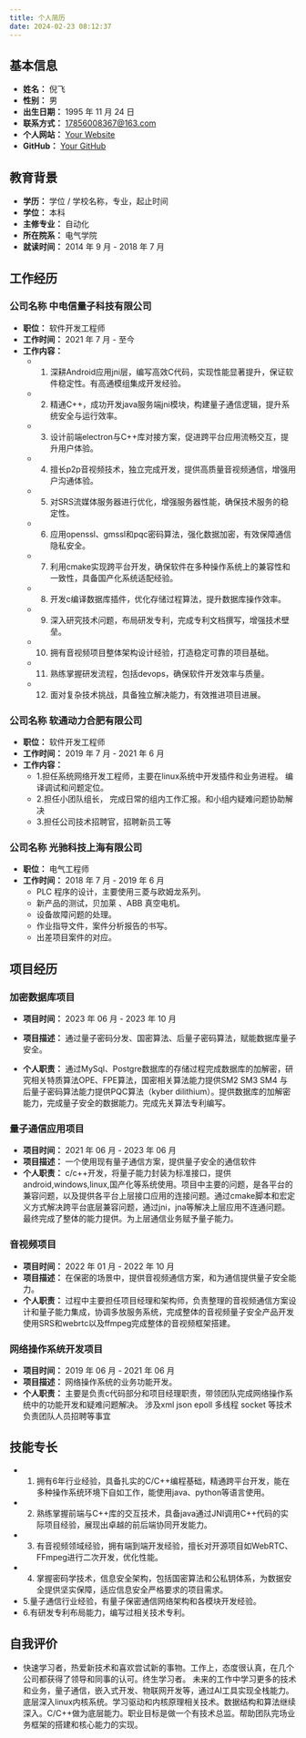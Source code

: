 ```yaml
---
title: 个人简历
date: 2024-02-23 08:12:37
---
```


## 基本信息

- **姓名：** 倪飞
- **性别：** 男
- **出生日期：** 1995 年 11 月 24 日
- **联系方式：** 17856008367@163.com
- **个人网站：** [Your Website](https://Timnf.github.io/)
- **GitHub：** [Your GitHub](https://github.com/Timnf)

## 教育背景

- **学历：** 学位 / 学校名称，专业，起止时间
- **学位：** 本科
- **主修专业：** 自动化
- **所在院系：** 电气学院
- **就读时间：** 2014 年 9 月 - 2018 年 7 月

## 工作经历

### 公司名称 中电信量子科技有限公司

- **职位：** 软件开发工程师
- **工作时间：** 2021 年 7 月 - 至今
- **工作内容：**
  - 1. 深耕Android应用jni层，编写高效C代码，实现性能显著提升，保证软件稳定性。有高通模组集成开发经验。
  - 2. 精通C++，成功开发java服务端jni模块，构建量子通信逻辑，提升系统安全与运行效率。
  - 3. 设计前端electron与C++库对接方案，促进跨平台应用流畅交互，提升用户体验。
  - 4. 擅长p2p音视频技术，独立完成开发，提供高质量音视频通信，增强用户沟通体验。
  - 5. 对SRS流媒体服务器进行优化，增强服务器性能，确保技术服务的稳定性。
  - 6. 应用openssl、gmssl和pqc密码算法，强化数据加密，有效保障通信隐私安全。
  - 7. 利用cmake实现跨平台开发，确保软件在多种操作系统上的兼容性和一致性，具备国产化系统适配经验。
  - 8. 开发c编译数据库插件，优化存储过程算法，提升数据库操作效率。
  - 9. 深入研究技术问题，布局研发专利，完成专利文档撰写，增强技术壁垒。
  - 10. 拥有音视频项目整体架构设计经验，打造稳定可靠的项目基础。
  - 11. 熟练掌握研发流程，包括devops，确保软件开发效率与质量。
  - 12. 面对复杂技术挑战，具备独立解决能力，有效推进项目进展。

### 公司名称 软通动力合肥有限公司

- **职位：** 软件开发工程师
- **工作时间：** 2019 年 7 月 - 2021 年 6 月
- **工作内容：**
  - 1.担任系统网络开发工程师，主要在linux系统中开发插件和业务进程。 编译调试和问题定位。
  - 2.担任小团队组长， 完成日常的组内工作汇报。和小组内疑难问题协助解决
  - 3.担任公司技术招聘官，招聘新员工等

### 公司名称 光驰科技上海有限公司

- **职位：** 电气工程师
- **工作时间：** 2018 年 7 月 - 2019 年 6 月
  - PLC 程序的设计，主要使用三菱与欧姆龙系列。
  - 新产品的测试，贝加莱 、ABB 真空电机。
  - 设备故障问题的处理。
  - 作业指导文件，案件分析报告的书写。
  - 出差项目案件的对应。

## 项目经历

### 加密数据库项目

- **项目时间：** 2023 年 06 月 - 2023 年 10 月
- **项目描述：**
  通过量子密码分发、国密算法、后量子密码算法，赋能数据库量子安全。

- **个人职责：**
  通过MySql、Postgre数据库的存储过程完成数据库的加解密，研究相关特质算法OPE、FPE算法，国密相关算法能力提供SM2 SM3 SM4 与 后量子密码算法能力提供PQC算法（kyber dilithium）。提供数据库的加解密能力，完成量子安全的数据能力。完成先关算法专利编写。

### 量子通信应用项目

- **项目时间：** 2021 年 06 月 - 2023 年 06 月
- **项目描述：**
  一个使用现有量子通信方案，提供量子安全的通信软件
- **个人职责：**
  c/c++开发，将量子能力封装为标准接口，提供android,windows,linux,国产化等系统使用。项目中主要的问题，是各平台的兼容问题，以及提供各平台上层接口应用的连接问题。通过cmake脚本和宏定义方式解决跨平台底层兼容问题，通过jni，jna等解决上层应用不连通问题。最终完成了整体的能力提供。为上层通信业务赋予量子能力。

### 音视频项目

- **项目时间：** 2022 年 01 月 - 2022 年 10 月
- **项目描述：**
  在保密的场景中，提供音视频通信方案，和为通信提供量子安全能力。
- **个人职责：**
  过程中主要担任项目经理和架构师，负责整理的音视频通信方案设计和量子能力集成，协调多放服务系统，完成整体的音视频量子安全产品开发
  使用SRS和webrtc以及ffmpeg完成整体的音视频框架搭建。

### 网络操作系统开发项目

- **项目时间：** 2019 年 06 月 - 2021 年 06 月
- **项目描述：**
  网络操作系统的业务功能开发。
- **个人职责：**
  主要是负责c代码部分和项目经理职责，带领团队完成网络操作系统中的功能开发和疑难问题解决。
  涉及xml json epoll 多线程 socket 等技术
  负责团队人员招聘等事宜  

## 技能专长

- 1. 拥有6年行业经验，具备扎实的C/C++编程基础，精通跨平台开发，能在多种操作系统环境下自如工作，能使用java、python等语言使用。
- 2. 熟练掌握前端与C++库的交互技术，具备java通过JNI调用C++代码的实际项目经验，展现出卓越的前后端协同开发能力。
- 3. 有音视频领域经验，拥有端到端开发经验，擅长对开源项目如WebRTC、FFmpeg进行二次开发，优化性能。
- 4. 掌握密码学技术，信息安全架构，包括国密算法和公私钥体系，为数据安全提供坚实保障，适应信息安全严格要求的项目需求。
- 5.量子通信行业经验，有量子保密通信网络架构和各模块开发经验。
- 6.有研发专利布局能力，编写过相关技术专利。

## 自我评价

- 快速学习者，热爱新技术和喜欢尝试新的事物。工作上，态度很认真，在几个公司都获得了领导和同事的认可。终生学习者。
  未来的工作中学习更多的技术和业务，量子通信，嵌入式开发、物联网开发等，通过AI工具实现全栈能力。底层深入linux内核系统。学习驱动和内核原理相关技术。数据结构和算法继续深入。C/C++做为底层能力。职业目标是做一个有技术总监。帮助团队完场业务框架的搭建和核心能力的实现。
  